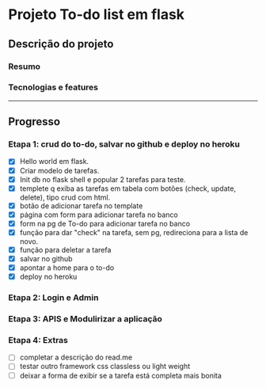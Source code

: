 # Projeto To-do list em flask

## Descrição do projeto


### Resumo


### Tecnologias e features


---
## Progresso

### Etapa 1: crud do to-do, salvar no github e deploy no heroku

- [X] Hello world em flask.
- [X] Criar modelo de tarefas.
- [X] Init db no flask shell e popular 2 tarefas para teste. 
- [X] templete q exiba as tarefas em tabela com botões (check, update, delete), tipo crud com html.
- [X] botão de adicionar tarefa no template
- [X] página com form para adicionar tarefa no banco
- [X] form na pg de To-do para adicionar tarefa no banco
- [X] função para dar "check" na tarefa, sem pg, redireciona para a lista de novo.
- [X] função para deletar a tarefa
- [X] salvar no github
- [X] apontar a home para o to-do 
- [X] deploy no heroku

### Etapa 2: Login e Admin

### Etapa 3: APIS e Modulirizar a aplicação

### Etapa 4: Extras

- [ ] completar a descrição do read.me
- [ ] testar outro framework css classless ou light weight
- [ ] deixar a forma de exibir se a tarefa está completa mais bonita